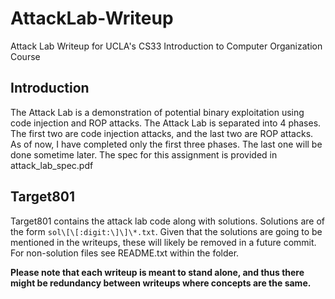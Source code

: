# AttackLab-Writeup
Attack Lab Writeup for UCLA's CS33 Introduction to Computer Organization Course

## Introduction
The Attack Lab is a demonstration of potential binary exploitation using code injection and ROP attacks. The Attack Lab is separated into 4 phases. The first two are code injection attacks, and the last two are ROP attacks. As of now, I have completed only the first three phases. The last one will be done sometime later. The spec for this assignment is provided in attack_lab_spec.pdf

## Target801
Target801 contains the attack lab code along with solutions. Solutions are of the form `sol\[\[:digit:\]\]\*.txt`. Given that the solutions are going to be mentioned in the writeups, these will likely be removed in a future commit. For non-solution files see README.txt within the folder.

**Please note that each writeup is meant to stand alone, and thus there might be redundancy between writeups where concepts are the same.**
